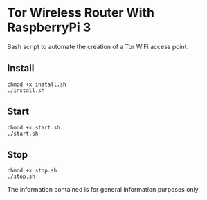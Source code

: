 # Tor Wireless Router With RaspberryPi 3
Bash script to automate the creation of a Tor WiFi access point.

## Install
```
chmod +x install.sh
./install.sh
```

## Start
```
chmod +x start.sh
./start.sh
```

## Stop
```
chmod +x stop.sh
./stop.sh
```
The information contained is for general information purposes only.
